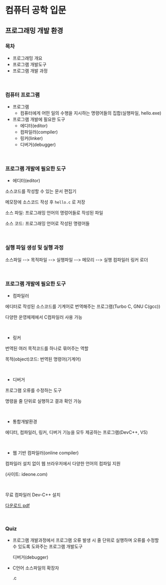# 컴퓨터 공학 입문

## 프로그래밍 개발 환경

### 목차

- 프로그래밍 개요
- 프로그램 개발도구
- 프로그램 개발 과정

<br/>

### 컴퓨터 프로그램

- 프로그램
  - 컴퓨터에게 어떤 일의 수행을 지시하는 명령어들의 집합(실행파일, hello.exe)
- 프로그램 개발에 필요한 도구
  - 에디터(editor)
  - 컴파일러(compiler)
  - 링커(linker)
  - 디버거(debugger)



<br/>

### 프로그램 개발에 필요한 도구

- 에디터(editor)

소스코드를 작성할 수 있는 문서 편집기

메모장에 소스코드 작성 후 `hello.c` 로 저장

소스 파일: 프로그래밍 언어의 명렁어들로 작성된 파일

소스 코드: 프로그래밍 언어로 작성된 명령어들



<br/>

### 실행 파일 생성 및 실행 과정

소스파일 --> 목적파일 --> 실행파일 --> 메모리 --> 실행			컴파일러        링커               로더



<br/>

### 프로그램 개발에 필요한 도구

- 컴파일러

에디터로 작성된 소스코드를 기계어로 번역해주는 프로그램(Turbo C, GNU C(gcc))

다양한 운영체제에서 C컴파일러 사용 가능

<br/>

- 링커

번역된 여러 목적코드를 하나로 묶어주는 역할

목적(object)코드: 번역된 명령어(기계어)

<br/>

- 디버거

프로그램 오류를 수정하는 도구

명령을 줄 단위로 실행하고 결과 확인 가능

<br/>

- 통합개발환경

에디터, 컴파일러, 링커, 디버거 기능을 모두 제공하는 프로그램(DevC++, VS)

<br/>

- 웹 기반 컴파일러(online compiler)

컴파일러 설치 없이 웹 브라우저에서 다양한 언어의 컴파일 지원

(사이트: ideone.com)



<br/>

무료 컴파일러 Dev-C++ 설치

[다운로드 pdf](https://pabi.smartlearn.io/assets/courseware/v1/316c192a9385bc4d78b1948b0c6bf9d9/asset-v1:POSTECH+DSC103+P904+type@asset+block/dev-c__.pdf)

<br/>



### Quiz

- 프로그램 개발과정에서 프로그램 오류 발생 시 줄 단위로 실행하며 오류를 수정할 수 있도록 도와주는 프로그램 개발도구

  디버거(debugger)



- C언어 소스파일의 확장자

  .c



